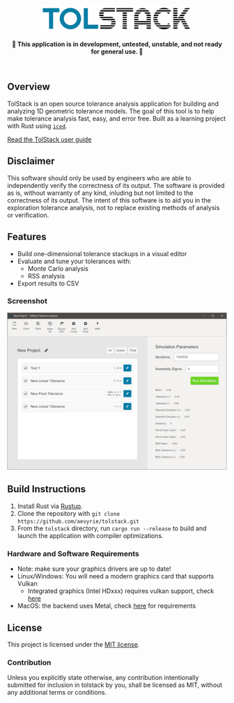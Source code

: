 <p align="center">
  <img src="docs/logo.png" width="350">
  <br/><br/>
  <b>🚧 This application is in development, untested, unstable, and not ready for general use. 🚧</b>
  <br/>
</p>
<br/>

## Overview

TolStack is an open source tolerance analysis application for building and analyzing 1D geometric tolerance models. The goal of this tool is to help make tolerance analysis fast, easy, and error free. Built as a learning project with Rust using [`iced`](https://github.com/hecrj/iced).

[Read the TolStack user guide](https://aevyrie.github.io/tolstack/book/)

## Disclaimer

This software should only be used by engineers who are able to independently verify the correctness of its output. The software is provided as is, without warranty of any kind, inluding but not limited to the correctness of its output. The intent of this software is to aid you in the exploration tolerance analysis, not to replace existing methods of analysis or verification.

## Features

* Build one-dimensional tolerance stackups in a visual editor
* Evaluate and tune your tolerances with:
  * Monte Carlo analysis
  * RSS analysis
* Export results to CSV

### Screenshot

![Screenshot](docs/screenshot.png)

## Build Instructions

1. Install Rust via [Rustup](https://www.rust-lang.org/tools/install).
2. Clone the repository with `git clone https://github.com/aevyrie/tolstack.git`
3. From the `tolstack` directory, run `cargo run --release` to build and launch the application with compiler optimizations.

### Hardware and Software Requirements

* Note: make sure your graphics drivers are up to date!
* Linux/Windows: You will need a modern graphics card that supports Vulkan
  * Integrated graphics (Intel HDxxx) requires vulkan support, check [here](https://www.intel.com/content/www/us/en/support/articles/000005524/graphics.html)
* MacOS: the backend uses Metal, check [here](https://en.wikipedia.org/wiki/Metal_(API)#Supported_GPUs) for requirements

## License
This project is licensed under the [MIT license](https://github.com/aevyrie/tolstack/blob/master/LICENSE).

### Contribution
Unless you explicitly state otherwise, any contribution intentionally submitted for inclusion in tolstack by you, shall be licensed as MIT, without any additional terms or conditions.
